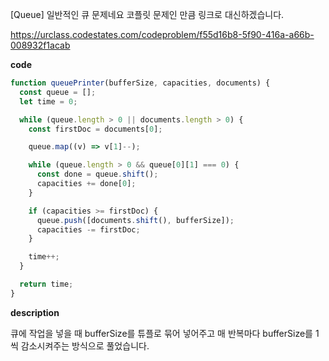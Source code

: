 [Queue] 일반적인 큐 문제네요 코플릿 문제인 만큼 링크로 대신하겠습니다.

https://urclass.codestates.com/codeproblem/f55d16b8-5f90-416a-a66b-008932f1acab

**code**

```js
function queuePrinter(bufferSize, capacities, documents) {
  const queue = [];
  let time = 0;

  while (queue.length > 0 || documents.length > 0) {
    const firstDoc = documents[0];

    queue.map((v) => v[1]--);

    while (queue.length > 0 && queue[0][1] === 0) {
      const done = queue.shift();
      capacities += done[0];
    }

    if (capacities >= firstDoc) {
      queue.push([documents.shift(), bufferSize]);
      capacities -= firstDoc;
    }

    time++;
  }

  return time;
}
```

**description**

큐에 작업을 넣을 때 bufferSize를 튜플로 묶어 넣어주고 매 반복마다 bufferSize를 1씩 감소시켜주는 방식으로 풀었습니다.

